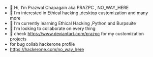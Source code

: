- 👋 Hi, I’m Prazwal Chapagain aka PRAZPC , NO_WAY_HERE
- 👀 I’m interested in Ethical hacking ,desktop customization and many more
- 🌱 I’m currently learning Ethical Hacking ,Python and Burpsuite 
- 💞️ I’m looking to collaborate on every thing 
- 👀 check https://www.deviantart.com/prazpc for my customization projects 
- for bug collab hackerone profile
- https://hackerone.com/no_way_here
  

